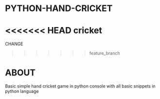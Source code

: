 # PYTHON-HAND-CRICKET
<<<<<<< HEAD
cricket 
=======
CHANGE
>>>>>>> feature_branch
# ABOUT
Basic simple hand cricket game in python console with all basic snippets in python language
